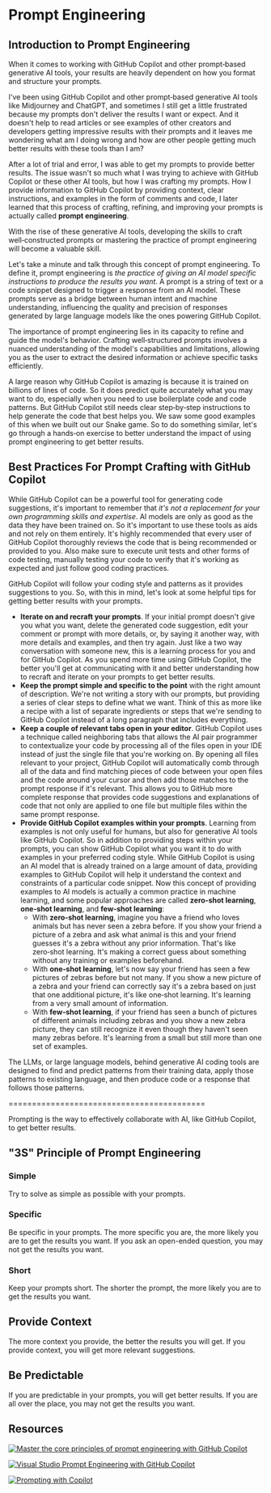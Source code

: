 # Prompt Engineering

## Introduction to Prompt Engineering

When it comes to working with GitHub Copilot and other prompt‑based generative AI tools, your results are heavily dependent on how you format and structure your prompts.

I've been using GitHub Copilot and other prompt‑based generative AI tools like Midjourney and ChatGPT, and sometimes I still get a little frustrated because my prompts don't deliver the results I want or expect. And it doesn't help to read articles or see examples of other creators and developers getting impressive results with their prompts and it leaves me wondering what am I doing wrong and how are other people getting much better results with these tools than I am?

After a lot of trial and error, I was able to get my prompts to provide better results. The issue wasn't so much what I was trying to achieve with GitHub Copilot or these other AI tools, but how I was crafting my prompts. How I provide information to GitHub Copilot by providing context, clear instructions, and examples in the form of comments and code, I later learned that this process of crafting, refining, and improving your prompts is actually called **prompt engineering**.

With the rise of these generative AI tools, developing the skills to craft well‑constructed prompts or mastering the practice of prompt engineering will become a valuable skill.

Let's take a minute and talk through this concept of prompt engineering. To define it, prompt engineering is *the practice of giving an AI model specific instructions to produce the results you want*. A prompt is a string of text or a code snippet designed to trigger a response from an AI model. These prompts serve as a bridge between human intent and machine understanding, influencing the quality and precision of responses generated by large language models like the ones powering GitHub Copilot.

The importance of prompt engineering lies in its capacity to refine and guide the model's behavior. Crafting well‑structured prompts involves a nuanced understanding of the model's capabilities and limitations, allowing you as the user to extract the desired information or achieve specific tasks efficiently.

A large reason why GitHub Copilot is amazing is because it is trained on billions of lines of code. So it does predict quite accurately what you may want to do, especially when you need to use boilerplate code and code patterns. But GitHub Copilot still needs clear step‑by‑step instructions to help generate the code that best helps you. We saw some good examples of this when we built out our Snake game. So to do something similar, let's go through a hands‑on exercise to better understand the impact of using prompt engineering to get better results.

## Best Practices For Prompt Crafting with GitHub Copilot

While GitHub Copilot can be a powerful tool for generating code suggestions, it's important to remember that *it's not a replacement for your own programming skills and expertise*. AI models are only as good as the data they have been trained on. So it's important to use these tools as aids and not rely on them entirely. It's highly recommended that every user of GitHub Copilot thoroughly reviews the code that is being recommended or provided to you. Also make sure to execute unit tests and other forms of code testing, manually testing your code to verify that it's working as expected and just follow good coding practices.

GitHub Copilot will follow your coding style and patterns as it provides suggestions to you. So, with this in mind, let's look at some helpful tips for getting better results with your prompts.

* **Iterate on and recraft your prompts**. If your initial prompt doesn't give you what you want, delete the generated code suggestion, edit your comment or prompt with more details, or, by saying it another way, with more details and examples, and then try again. Just like a two way conversation with someone new, this is a learning process for you and for GitHub Copilot. As you spend more time using GitHub Copilot, the better you'll get at communicating with it and better understanding how to recraft and iterate on your prompts to get better results.
* **Keep the prompt simple and specific to the point** with the right amount of description. We're not writing a story with our prompts, but providing a series of clear steps to define what we want. Think of this as more like a recipe with a list of separate ingredients or steps that we're sending to GitHub Copilot instead of a long paragraph that includes everything.
* **Keep a couple of relevant tabs open in your editor**. GitHub Copilot uses a technique called neighboring tabs that allows the AI pair programmer to contextualize your code by processing all of the files open in your IDE instead of just the single file that you're working on. By opening all files relevant to your project, GitHub Copilot will automatically comb through all of the data and find matching pieces of code between your open files and the code around your cursor and then add those matches to the prompt response if it's relevant. This allows you to GitHub more complete response that provides code suggestions and explanations of code that not only are applied to one file but multiple files within the same prompt response.
* **Provide GitHub Copilot examples within your prompts**. Learning from examples is not only useful for humans, but also for generative AI tools like GitHub Copilot. So in addition to providing steps within your prompts, you can show GitHub Copilot what you want it to do with examples in your preferred coding style. While GitHub Copilot is using an AI model that is already trained on a large amount of data, providing examples to GitHub Copilot will help it understand the context and constraints of a particular code snippet. Now this concept of providing examples to AI models is actually a common practice in machine learning, and some popular approaches are called **zero‑shot learning**, **one‑shot learning**, and **few‑shot learning**:
  * With **zero‑shot learning**, imagine you have a friend who loves animals but has never seen a zebra before. If you show your friend a picture of a zebra and ask what animal is this and your friend guesses it's a zebra without any prior information. That's like zero‑shot learning. It's making a correct guess about something without any training or examples beforehand.
  * With **one‑shot learning**, let's now say your friend has seen a few pictures of zebras before but not many. If you show a new picture of a zebra and your friend can correctly say it's a zebra based on just that one additional picture, it's like one‑shot learning. It's learning from a very small amount of information.
  * With **few‑shot learning**, if your friend has seen a bunch of pictures of different animals including zebras and you show a new zebra picture, they can still recognize it even though they haven't seen many zebras before. It's learning from a small but still more than one set of examples.

The LLMs, or large language models, behind generative AI coding tools are designed to find and predict patterns from their training data, apply those patterns to existing language, and then produce code or a response that follows those patterns.

==========================================

Prompting is the way to effectively collaborate with AI, like GitHub Copilot, to get better results.

## "3S" Principle of Prompt Engineering

### Simple

Try to solve as simple as possible with your prompts.

### Specific

Be specific in your prompts. The more specific you are, the more likely you are to get the results you want. If you ask an open-ended question, you may not get the results you want.

### Short

Keep your prompts short. The shorter the prompt, the more likely you are to get the results you want.

## Provide Context

The more context you provide, the better the results you will get. If you provide context, you will get more relevant suggestions.

## Be Predictable

If you are predictable in your prompts, you will get better results. If you are all over the place, you may not get the results you want.

## Resources

[![Master the core principles of prompt engineering with GitHub Copilot](https://img.youtube.com/vi/hh1nOX14TyY/0.jpg)](https://www.youtube.com/watch?v=hh1nOX14TyY)

[![Visual Studio Prompt Engineering with GitHub Copilot](https://img.youtube.com/vi/9hZsOeIINg8/0.jpg)](https://www.youtube.com/watch?v=9hZsOeIINg8)

[![Prompting with Copilot](https://img.youtube.com/vi/ImWfIDTxn7E/0.jpg)](https://www.youtube.com/watch?v=ImWfIDTxn7E)
